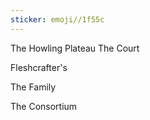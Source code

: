 ```yaml
---
sticker: emoji//1f55c
---
```

The Howling Plateau 
The Court


Fleshcrafter's


The Family


The Consortium


